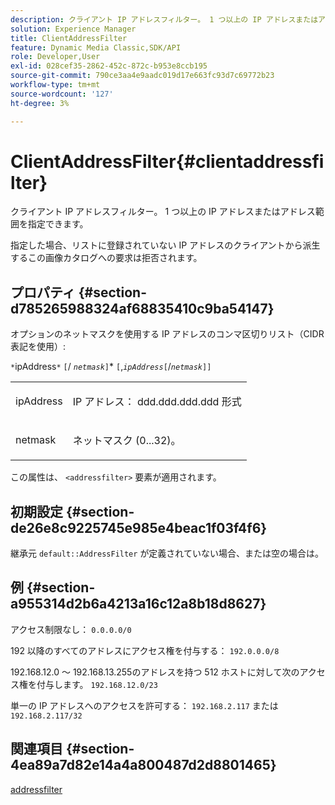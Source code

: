 ```yaml
---
description: クライアント IP アドレスフィルター。 1 つ以上の IP アドレスまたはアドレス範囲を指定できます。
solution: Experience Manager
title: ClientAddressFilter
feature: Dynamic Media Classic,SDK/API
role: Developer,User
exl-id: 028cef35-2862-452c-872c-b953e8ccb195
source-git-commit: 790ce3aa4e9aadc019d17e663fc93d7c69772b23
workflow-type: tm+mt
source-wordcount: '127'
ht-degree: 3%

---
```


# ClientAddressFilter{#clientaddressfilter}

クライアント IP アドレスフィルター。 1 つ以上の IP アドレスまたはアドレス範囲を指定できます。

指定した場合、リストに登録されていない IP アドレスのクライアントから派生するこの画像カタログへの要求は拒否されます。

## プロパティ {#section-d785265988324af68835410c9ba54147}

オプションのネットマスクを使用する IP アドレスのコンマ区切りリスト（CIDR 表記を使用）:

`*`ipAddress`*` `[`/ *`netmask`*`]`* `[`,*`ipAddress`*`[`/*`netmask`*`]]`

<table id="simpletable_9F82BB0D42A9434883F2F70A2A92898C"> 
 <tr class="strow"> 
  <td class="stentry"> <p><span class="varname"> ipAddress</span> </p> </td> 
  <td class="stentry"> <p>IP アドレス： <span class="varname"> ddd.ddd.ddd.ddd</span> 形式 </p></td> 
 </tr> 
 <tr class="strow"> 
  <td class="stentry"> <p><span class="varname"> netmask</span> </p></td> 
  <td class="stentry"> <p>ネットマスク (0...32)。 </p></td> 
 </tr> 
</table>

この属性は、 `<addressfilter>` 要素が適用されます。

## 初期設定 {#section-de26e8c9225745e985e4beac1f03f4f6}

継承元 `default::AddressFilter` が定義されていない場合、または空の場合は。

## 例 {#section-a955314d2b6a4213a16c12a8b18d8627}

アクセス制限なし： `0.0.0.0/0`

192 以降のすべてのアドレスにアクセス権を付与する： `192.0.0.0/8`

192.168.12.0 ～ 192.168.13.255のアドレスを持つ 512 ホストに対して次のアクセス権を付与します。 `192.168.12.0/23`

単一の IP アドレスへのアクセスを許可する： `192.168.2.117` または `192.168.2.117/32`

## 関連項目 {#section-4ea89a7d82e14a4a800487d2d8801465}

[addressfilter](../../../../../is-api/image-catalog/image-serving-api-ref/c-image-catalog-reference/c-rule-set-reference/r-addressfilter-rule.md#reference-48c369f56ecd4034b410da5a94a9dfd1)
